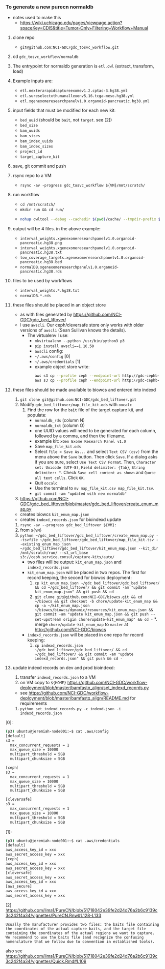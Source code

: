 ### To generate a new purecn normaldb
* notes used to make this
  * https://wiki.uchicago.edu/pages/viewpage.action?spaceKey=CDIS&title=Tumor-Only+Filtering+Workflow+Manual
1. clone repo
   * `git@github.com:NCI-GDC/gdc_tosvc_workflow.git`
1. cd `gdc_tosvc_workflow/normaldb`
1. The entrypoint for normaldb generation is `etl.cwl` (extract, transform, load)
1. Example inputs are:
   * `etl.nexterarapidcaptureexomev1.2.cptac-3.hg38.yml`
   * `etl.sureselectxthumanallexonv5,16.tcga-meso.hg38.yml`
   * `etl.xgenexomeresearchpanelv1.0.organoid-pancreatic.hg38.yml`
1. input fields that must be modified for each new kit:
   * `bed_uuid` (should be `bait`, not `target`. see [2])
   * `bed_size`
   * `bam_uuids`
   * `bam_sizes`
   * `bam_index_uuids`
   * `bam_index_sizes`
   * `project_id`
   * `target_capture_kit`
1. save, git commit and push
1. rsync repo to a VM
   * `rsync -av -progress gdc_tosvc_workflow ${VM}/mnt/scratch/`
1. run workflow
   * `cd /mnt/scratch/`
   * `mkdir run && cd run/`
   * ```bash
     nohup cwltool --debug --cachedir $(pwd)/cache/ --tmpdir-prefix $(pwd)/tmp/ /mnt/scratch/gdc_tosvc_workflow/normaldb/etl.cwl /mnt/scratch/gdc_tosvc_workflow/normaldb/etl.xgenexomeresearchpanelv1.0.organoid-pancreatic.hg38.yml &
     ```
1. output will be 4 files. in the above example:
   * `interval_weights.xgenexomeresearchpanelv1.0.organoid-pancreatic.hg38.png`
   * `interval_weights.xgenexomeresearchpanelv1.0.organoid-pancreatic.hg38.txt`
   * `low_coverage_targets.xgenexomeresearchpanelv1.0.organoid-pancreatic.hg38.bed`
   * `normalDB.xgenexomeresearchpanelv1.0.organoid-pancreatic.hg38.rds`
1. files to be used by workflows
   * `interval_weights.*.hg38.txt`
   * `normalDB.*.rds`
1. these files should be placed in an object store
   * as with files generated by https://github.com/NCI-GDC/gdc_bed_liftover/
   * I use `awscli`. Our ceph/cleversafe store only works with older versions of `awscli` (Sean Sullivan knows the details).
     * The virtualenv I use:
       * `mkvirtualenv --python /usr/bin/python3 p3`
       * `pip install awscli==1.10.50`
       * `awscli` config:
       * `~/.aws/config` [0]
       * `~/.aws/credentials` [1]
       * example object store write:
         ```bash
         aws s3 cp --profile ceph --endpoint-url http://gdc-cephb-objstore.osdc.io/ interval_weights.*.hg38.txt s3://capture-kits/auto/
         aws s3 cp --profile ceph --endpoint-url http://gdc-cephb-objstore.osdc.io/ normalDB.*.rds s3://capture-kits/auto/
         ```
1. these files should be made available to biowcs and entered into indexd
   1. `git clone git@github.com:NCI-GDC/gdc_bed_liftover.git`
   1. Modify `gdc_bed_liftover/map_file_kit.ods` with `oocalc`
      1. Find the row for the `bait` file of the target capture kit, and populate:
         * `normaldb_rds` (column N)
         * `normaldb_txt` (column O)
         * one UUID values will need to be generated for each column, followed by a comma, and then the filename.
         * example kit: `xGen Exome Research Panel v1.0`
         * Save `map_file_kit.ods`
         * Select `File > Save As...` and select `Text CSV (csv)` from the menu above the `Save` button. Then click `Save`. If a dialog asks if you are sure, select `Use Text CSV Format`. Then, `Character set: Unicode (UTF-8)`, `Field delimiter: {Tab}`, `String delimiter: "`. Check `Save cell content as shown` and `Quote all text cells`. Click `OK`.
         * Quit `oocalc`
         * Use the terminal to `mv map_file_kit.csv map_file_kit.tsv`.
         * `git commit -am "updated with new normaldb"`
   1. https://github.com/NCI-GDC/gdc_bed_liftover/blob/master/gdc_bed_liftover/create_enum_map.py
     * creates biowcs `kit_enum_map.json`
     * creates `indexd_records.json` for bioindexd update
   1. `rsync -av --progress gdc_bed_liftover ${VM}:`
   1. from `${VM}`
   1. `python ~/gdc_bed_liftover/gdc_bed_liftover/create_enum_map.py --tsvfile ~/gdc_bed_liftover/gdc_bed_liftover/map_file_kit.tsv --existing_enum_map_json ~/gdc_bed_liftover/gdc_bed_liftover/kit_enum_map.json --kit_dir /mnt/scratch/run/ --s3_url_base s3://ceph.service.consul/capture-kits/auto/`
      * two files will be output: `kit_enum_map.json` and `indexd_records.json`
      * `kit_enum_map.json` will be placed in two repos. The first for record keeping, the second for biowcs deployment:
        1. `cp kit_enum_map.json ~/gdc_bed_liftover/gdc_bed_liftover/ && cd ~/gdc_bed_liftover/ && git commit -am "update kit_enum_map.json" && git push && cd -`
        1. `git clone git@github.com:NCI-GDC/biowcs.git && cd ~/biowcs && git checkout -b chore/update-kit_enum_map && cp -a ~/kit_enum_map.json ~/biowcs/biowcs/dynamic/resources/kit_enum_map.json && git commit -am "update kit_enum_map.json && git push --set-upstream origin chore/update-kit_enum_map" && cd -`
               *. merge `chore/update-kit_enum_map` to `master` at http://github.com/NCI-GDC/biowcs
      * `indexd_records.json` will be placed in one repo for record keeping:
        1. `cp indexd_records.json ~/gdc_bed_liftover/gdc_bed_liftover/ && cd ~/gdc_bed_liftover/ && git commit -am "update indexd_records.json" && git push && cd -`

1. update indexd records on dev and prod bioindexd:
   1. transfer `indexd_records.json` to a VM
   1. on VM copy to `${HOME}` https://github.com/NCI-GDC/workflow-deployment/blob/master/bamfastq_align/set_indexd_records.py
     * see https://github.com/NCI-GDC/workflow-deployment/blob/master/bamfastq_align/README.md for requirements
   1. `python set_indexd_records.py -c indexd.json -i indexd_records.json`


[0]:
```bash
(p3) ubuntu@jeremiah-node001:~$ cat .aws/config 
[default]
s3 =
  max_concurrent_requests = 1
  max_queue_size = 10000
  multipart_threshold = 5GB
  multipart_chunksize = 5GB

[ceph]
s3 =
  max_concurrent_requests = 1
  max_queue_size = 10000
  multipart_threshold = 5GB
  multipart_chunksize = 5GB

[cleversafe]
s3 =
  max_concurrent_requests = 1
  max_queue_size = 10000
  multipart_threshold = 5GB
  multipart_chunksize = 5GB
```
[1]:
```bash
(p3) ubuntu@jeremiah-node001:~$ cat .aws/credentials
[default]
aws_access_key_id = xxx
aws_secret_access_key = xxx
[ceph]
aws_access_key_id = xxx
aws_secret_access_key = xxx
[cleversafe]
aws_secret_access_key = xxx
aws_access_key_id = xxx
[aws_secure]
aws_access_key_id = xxx
aws_secret_access_key = xxx
```

[2]
https://github.com/lima1/PureCN/blob/51718042e39fe2d24d76a2b6c9139c3c242f4a34/vignettes/PureCN.Rnw#L128-L133
```
Usually the manufacturer provides two files: the baits file containing the coordinates of the actual capture baits, and the target file containing the coordinates of the actual regions we want to capture. We recommend to use the baits file (and recognize the confusing nomenclature that we follow due to convention in established tools).
```
also see
https://github.com/lima1/PureCN/blob/51718042e39fe2d24d76a2b6c9139c3c242f4a34/vignettes/Quick.Rmd#L109
